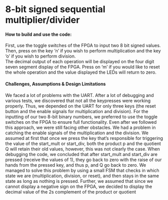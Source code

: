 # 8-bit signed sequential multiplier/divider

#### How to build and use the code:

First, use the toggle switches of the FPGA to input two 8 bit signed values. 
Then, press on the key ’n’ if you wish to perform multiplication and the key ‘o’ if you wish to perform division.  
The decimal output of each operation will be displayed on the four digit seven segment display of the FPGA. 
Press on ‘m’ if you would like to reset the whole operation and the value displayed the LEDs will return to zero.

#### Challenges, Assumptions & Design Limitations

We faced a lot of problems with the UART. After a lot of debugging and various tests,
we discovered that not all the keypresses were working properly. Thus, we depended
on the UART for only three keys (the reset button and the enable signals for
multiplication and division). For the inputting of our two 8-bit binary numbers, we
preferred to use the toggle switches on the FPGA to ensure full functionality. Even after we followed this approach, we were still facing other obstacles. We had a
problem in catching the enable signals of the multiplication and the division. We
assumed at first that once we press the key that’s responsible for triggering the value of
the start_mult or start_div, both the product p and the quotient Q will retain their old
values, however, this was not clearly the case. When debugging the code, we
concluded that after start_mult and start_div are pressed (receive the values of 1),
they go back to zero with the raise of our hands from the pressed key, and thus p, and
Q go back to zero. We managed to solve this problem by using a small FSM that
checks in which state we are (multiplication, division, or reset), and then stays in the
same state as long as nothing is pressed.
Further, we assumed that since we cannot display a negative sign on the FPGA, we
decided to display the decimal value of the 2s complement of the product or quotient
